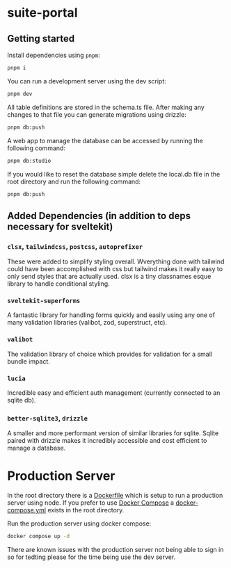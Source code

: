 # suite-portal

## Getting started

Install dependencies using `pnpm`:

```bash
pnpm i
```

You can run a development server using the dev script:

```bash
pnpm dev
```

All table definitions are stored in the schema.ts file. After making any changes to that file you can generate migrations using drizzle:
```bash
pnpm db:push
```

A web app to manage the database can be accessed by running the following command:
```bash
pnpm db:studio
```

If you would like to reset the database simple delete the local.db file in the root directory and run the following command:
```bash
pnpm db:push
```

## Added Dependencies (in addition to deps necessary for sveltekit)

### `clsx`, `tailwindcss`, `postcss`, `autoprefixer`
These were added to simplify styling overall. Wverything done with tailwind could have been accomplished with css but tailwind makes it really easy to only send styles that are actually used. clsx is a tiny classnames esque library to handle conditional styling.

### `sveltekit-superforms`
A fantastic library for handling forms quickly and easily using any one of many validation libraries (valibot, zod, superstruct, etc).

### `valibot`
The validation library of choice which provides for validation for a small bundle impact.

### `lucia`
Incredible easy and efficient auth management (currently connected to an sqlite db).

### `better-sqlite3`, `drizzle`
A smaller and more performant version of similar libraries for sqlite. Sqlite paired with drizzle makes it incredibly accessible and cost efficient to manage a database.

# Production Server

In the root directory there is a [Dockerfile](./Dockerfile) which is setup to run a production server using node. If you prefer to use [Docker Compose](https://docs.docker.com/compose/) a [docker-compose.yml](./docker-compose.yml) exists in the root directory.

Run the production server using docker compose:

```bash
docker compose up -d
```

There are known issues with the production server not being able to sign in so for tedting please for the time being use the dev server.
